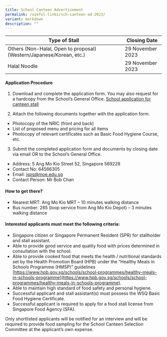 ```yaml
---
title: School Canteen Advertisement
permalink: /useful-links/sch-canteen-ad-2023/
variant: markdown
description: ""
---
```

|Type of Stall|Closing Date|
| -------- | -------- |
|Others (Non-Halal, Open to proposal) (Western/Japanese/Korean, etc.)|29 November 2023|
|Halal Noodle|29 November 2023|

#### Application Procedure

1. Download and complete the application form. You may also request for a hardcopy from the School’s General Office. 
[School application for canteen stall](/files/Canteen%20Stalls%20Ad%202023/school%20application%20for%20canteen%20stall.pdf)

2. Attach the following documents together with the application form:
* Photocopy of the NRIC (front and back)
* List of proposed menu and pricing for all items
* Photocopy of relevant certificates such as Basic Food Hygiene Course, etc.

3. Submit the completed application form and documents by closing date via email OR to the School’s General Office.
* Address: 5 Ang Mo Kio Street 52, Singapore 569228
* Contact No: 64566305
*	Email: jsps@moe.edu.sg
*	Contact Person: Mr Bob Chan

#### How to get there?
* Nearest MRT: Ang Mo Kio MRT – 10 minutes walking distance
* Bus number: 265 (loop service from Ang Mo Kio Depot) – 3 minutes walking distance 

#### Interested applicants must meet the following criteria:
* Singapore citizen or Singapore Permanent Resident (SPR) for stallholder and stall assistant.
* Able to provide good service and quality food with prices determined in consultation with the school.
* Able to provide cooked food that meets the health / nutritional standards set by the Health Promotion Board (HPB) under the “Healthy Meals in Schools Programme (HMSP)” guidelines [https://www.hpb.gov.sg/schools/school-programmes/healthy-meals-in-schools-programme](https://www.hpb.gov.sg/schools/school-programmes/healthy-meals-in-schools-programme).
* Able to maintain high standard of food safety and personal hygiene.
* Successful applicant and stall assistant(s) must possess the WSQ Basic Food Hygiene Certificate.
* Successful applicant is required to apply for a food stall license from Singapore Food Agency (SFA).

Only shortlisted applicants will be notified for an interview and will be required to provide food sampling for the School Canteen Selection Committee at the applicant’s own expense.